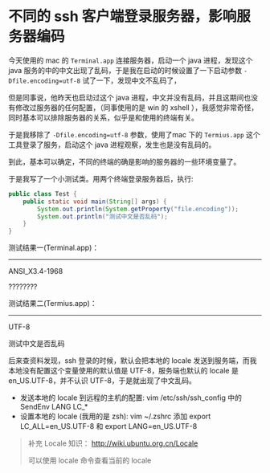 # 不同的 ssh 客户端登录服务器，影响服务器编码

今天使用的 mac 的 `Terminal.app` 连接服务器，启动一个 java 进程，发现这个 java 服务的中的中文出现了乱码，于是我在启动的时候设置了一下启动参数 `-Dfile.encoding=utf-8`
试了一下，发现中文不乱码了，

但是同事说，他昨天也启动过这个 java 进程，中文并没有乱码，并且这期间也没有修改过服务器的任何配置，（同事使用的是 win 的 xshell ），我感觉非常奇怪，同时基本可以排除服务器的关系，似乎是和使用的终端有关。

于是我移除了 `-Dfile.encoding=utf-8` 参数，使用了mac 下的 `Termius.app` 这个工具登录了服务，启动这个 java 进程观察，发生也是没有乱码的。

到此，基本可以确定，不同的终端的确是影响的服务器的一些环境变量了。

于是我写了一个小测试类。用两个终端登录服务器后，执行:

```java
public class Test {
    public static void main(String[] args) {
        System.out.println(System.getProperty("file.encoding"));
        System.out.println("测试中文是否乱码");
    }
} 
```

测试结果一(Terminal.app)：

------

ANSI_X3.4-1968

????????

测试结果二(Termius.app)：

------

UTF-8

测试中文是否乱码

后来查资料发现，ssh 登录的时候，默认会把本地的 locale 发送到服务端，而我本地没有配置这个变量使用的默认值是 UTF-8，服务端也默认的 locale 是 en_US.UTF-8，并不认识 UTF-8，于是就出现了中文乱码。

+ 发送本地的 locale 到远程的主机的配置: vim /etc/ssh/ssh_config 中的 SendEnv LANG LC_*
+ 设置本地的 locale (我用的是 zsh): vim ~/.zshrc 添加 export LC_ALL=en_US.UTF-8 和 export LANG=en_US.UTF-8

> 补充 Locale 知识： http://wiki.ubuntu.org.cn/Locale
>
> 可以使用 locale 命令查看当前的 locale

